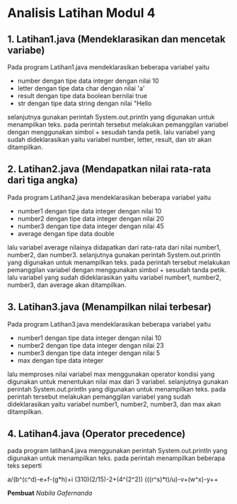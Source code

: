 # Analisis Latihan Modul 4
## 1. Latihan1.java (Mendeklarasikan dan mencetak variabe)
Pada program Latihan1.java mendeklarasikan beberapa variabel yaitu
- number dengan tipe data integer dengan nilai 10
- letter dengan tipe data char dengan nilai 'a'
- result dengan tipe data boolean bernilai true
- str dengan tipe data string dengan nilai "Hello

selanjutnya gunakan perintah System.out.println yang digunakan untuk menampilkan teks. pada perintah tersebut melakukan pemanggilan variabel dengan menggunakan simbol + sesudah tanda petik. lalu variabel yang sudah dideklarasikan yaitu variabel number, letter, result, dan str akan ditampilkan.

## 2. Latihan2.java (Mendapatkan nilai rata-rata dari tiga angka)
Pada program Latihan2.java mendeklarasikan beberapa variabel yaitu

- number1 dengan tipe data integer dengan nilai 10
- number2 dengan tipe data integer dengan nilai 20
- number3 dengan tipe data integer dengan nilai 45
- average dengan tipe data double

lalu variabel average nilainya didapatkan dari rata-rata dari nilai number1, number2, dan number3.
selanjutnya gunakan perintah System.out.println yang digunakan untuk menampilkan teks. pada perintah tersebut melakukan pemanggilan variabel dengan menggunakan simbol + sesudah tanda petik. lalu variabel yang sudah dideklarasikan yaitu variabel number1, number2, number3, dan average akan ditampilkan.

## 3. Latihan3.java (Menampilkan nilai terbesar)
Pada program Latihan3.java mendeklarasikan beberapa variabel yaitu

- number1 dengan tipe data integer dengan nilai 10
- number2 dengan tipe data integer dengan nilai 23
- number3 dengan tipe data integer dengan nilai 5
- max dengan tipe data integer

lalu memproses nilai variabel max menggunakan operator kondisi yang digunakan untuk menentukan nilai max dari 3 variabel.
selanjutnya gunakan perintah System.out.println yang digunakan untuk menampilkan teks. pada perintah tersebut melakukan pemanggilan variabel yang sudah dideklarasikan yaitu variabel number1, number2, number3, dan max akan ditampilkan.

## 4. Latihan4.java (Operator precedence)
pada program latihan4.java menggunakan perintah System.out.println yang digunakan untuk menampilkan teks. pada perintah menampilkan beberapa teks seperti

a/(b^(c^d)-e+f-(g*h)+i
(310)(2/15)-2+(4^(2^2))
 (((r^s)*t)/u)-v+(w^x)-y++

**Pembuat**
*Nabila Gafernanda*


